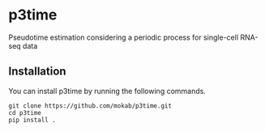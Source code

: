 # p3time
Pseudotime estimation considering a periodic process for single-cell RNA-seq data


## Installation

You can install p3time by running the following commands.

```
git clone https://github.com/mokab/p3time.git
cd p3time
pip install .
```
